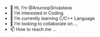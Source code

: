 - 👋 Hi, I’m @AnuroopSrivastava
- 👀 I’m interested in Coding.
- 🌱 I’m currently learning C/C++ Language
- 💞️ I’m looking to collaborate on ...
- 📫 How to reach me ...

<!---
AnuroopSrivastava/AnuroopSrivastava is a ✨ special ✨ repository because its `README.md` (this file) appears on your GitHub profile.
You can click the Preview link to take a look at your changes.
--->
